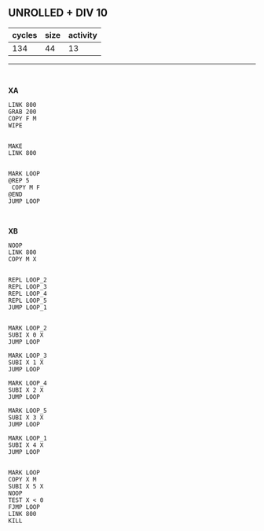 ## UNROLLED + DIV 10 

| cycles | size | activity |
| ------ | ---- | -------- |
| 134 | 44 | 13 |
<hr>
<br>

**XA**

```
LINK 800
GRAB 200
COPY F M
WIPE


MAKE
LINK 800


MARK LOOP
@REP 5
 COPY M F
@END
JUMP LOOP

```

<br>

**XB**

```
NOOP
LINK 800
COPY M X


REPL LOOP_2
REPL LOOP_3
REPL LOOP_4
REPL LOOP_5
JUMP LOOP_1


MARK LOOP_2
SUBI X 0 X
JUMP LOOP

MARK LOOP_3
SUBI X 1 X
JUMP LOOP

MARK LOOP_4
SUBI X 2 X
JUMP LOOP

MARK LOOP_5
SUBI X 3 X
JUMP LOOP

MARK LOOP_1
SUBI X 4 X
JUMP LOOP


MARK LOOP
COPY X M
SUBI X 5 X
NOOP
TEST X < 0
FJMP LOOP
LINK 800
KILL


```
